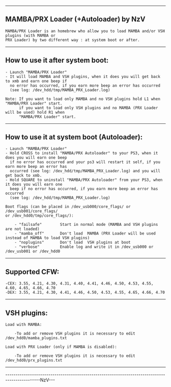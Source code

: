 -----------------------------------------------------------------------------------------------------
MAMBA/PRX Loader (+Autoloader) by NzV
-----------------------------------------------------------------------------------------------------

	MAMBA/PRX Loader is an homebrew who allow you to load MAMBA and/or VSH plugins (with MAMBA or
	PRX Loader) by two different way : at system boot or after.

-----------------------------------------------------------------------------------------------------
How to use it after system boot:
-----------------------------------------------------------------------------------------------------

	- Launch "MAMBA/PRX Loader"
	- It will load MAMBA and VSH plugins, when it does you will get back to xmb and earn one beep if
	  no error has occurred, if you earn more beep an error has occurred
	  (see log: /dev_hdd/tmp/MAMBA_PRX_Loader.log)
	
	Note: If you want to load only MAMBA and no VSH plugins hold L1 when "MAMBA/PRX Loader" start.
		  if you want to load only VSH plugins and no MAMBA (PRX Loader will be used) hold R1 when
		  "MAMBA/PRX Loader" start.
		  
-----------------------------------------------------------------------------------------------------
How to use it at system boot (Autoloader):
-----------------------------------------------------------------------------------------------------

	- Launch "MAMBA/PRX Loader"
	- Hold CROSS to install "MAMBA/PRX Autoloader" to your PS3, when it does you will earn one beep
	  if no error has occurred and your ps3 will restart it self, if you earn more beep an error has
	  occurred (see log: /dev_hdd/tmp/MAMBA_PRX_Loader.log) and you will get back to xmb.
	- Hold SQUARE to uninstall "MAMBA/PRX Autoloader" from your PS3, when it does you will earn one
	  beep if no error has occurred, if you earn more beep an error has occurred
	  (see log: /dev_hdd/tmp/MAMBA_PRX_Loader.log)
	
	Boot flags (can be placed in /dev_usb000/core_flags/ or /dev_usb001/core_flags/
	or /dev_hdd0/tmp/core_flags/):

		- "failsafe"  		Start in normal mode (MAMBA and VSH plugins are not loaded)
		- "mamba_off"   	Don't load  MAMBA (PRX Loader will be used instead of MAMBA to load VSH plugins)
		- "noplugins"   	Don't load  VSH plugins at boot
		- "verbose"   		Enable log and write it in /dev_usb000 or /dev_usb001 or /dev_hdd0
	

-----------------------------------------------------------------------------------------------------
Supported CFW:
-----------------------------------------------------------------------------------------------------

	-CEX: 3.55, 4.21, 4.30, 4.31, 4.40, 4.41, 4.46, 4.50, 4.53, 4.55, 4.60, 4.65, 4.66, 4.70
	-DEX: 3.55, 4.21, 4.30, 4.41, 4.46, 4.50, 4.53, 4.55, 4.65, 4.66, 4.70
	
	
-----------------------------------------------------------------------------------------------------
VSH plugins:
-----------------------------------------------------------------------------------------------------

	Load with MAMBA:

		-To add or remove VSH plugins it is necessary to edit /dev_hdd0/mamba_plugins.txt

	Load with PRX Loader (only if MAMBA is disabled):

		-To add or remove VSH plugins it is necessary to edit /dev_hdd0/prx_plugins.txt 

-----------------------------------------------------------------------------------------------------
-----------------------------------------------------------------------------------------------NzV---

	
